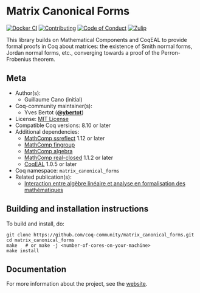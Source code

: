 <!---
This file was generated from `meta.yml`, please do not edit manually.
Follow the instructions on https://github.com/coq-community/templates to regenerate.
--->
# Matrix Canonical Forms

[![Docker CI][docker-action-shield]][docker-action-link]
[![Contributing][contributing-shield]][contributing-link]
[![Code of Conduct][conduct-shield]][conduct-link]
[![Zulip][zulip-shield]][zulip-link]

[docker-action-shield]: https://github.com/coq-community/matrix_canonical_forms/workflows/Docker%20CI/badge.svg?branch=main
[docker-action-link]: https://github.com/coq-community/matrix_canonical_forms/actions?query=workflow:"Docker%20CI"

[contributing-shield]: https://img.shields.io/badge/contributions-welcome-%23f7931e.svg
[contributing-link]: https://github.com/coq-community/manifesto/blob/master/CONTRIBUTING.md

[conduct-shield]: https://img.shields.io/badge/%E2%9D%A4-code%20of%20conduct-%23f15a24.svg
[conduct-link]: https://github.com/coq-community/manifesto/blob/master/CODE_OF_CONDUCT.md

[zulip-shield]: https://img.shields.io/badge/chat-on%20zulip-%23c1272d.svg
[zulip-link]: https://coq.zulipchat.com/#narrow/stream/237663-coq-community-devs.20.26.20users



This library builds on Mathematical Components and CoqEAL to provide formal
proofs in Coq about matrices: the existence of Smith normal forms, Jordan
normal forms, etc., converging towards a proof of the Perron-Frobenius theorem.

## Meta

- Author(s):
  - Guillaume Cano (initial)
- Coq-community maintainer(s):
  - Yves Bertot ([**@ybertot**](https://github.com/ybertot))
- License: [MIT License](LICENSE)
- Compatible Coq versions: 8.10 or later
- Additional dependencies:
  - [MathComp ssreflect](https://math-comp.github.io) 1.12 or later
  - [MathComp fingroup](https://math-comp.github.io)
  - [MathComp algebra](https://math-comp.github.io)
  - [MathComp real-closed](https://math-comp.github.io) 1.1.2 or later
  - [CoqEAL](https://github.com/coq-community/coqeal) 1.0.5 or later
- Coq namespace: `matrix_canonical_forms`
- Related publication(s):
  - [Interaction entre algèbre linéaire et analyse en formalisation des mathématiques](https://tel.archives-ouvertes.fr/tel-00986283/) 

## Building and installation instructions

To build and install, do:

``` shell
git clone https://github.com/coq-community/matrix_canonical_forms.git
cd matrix_canonical_forms
make   # or make -j <number-of-cores-on-your-machine>
make install
```

## Documentation

For more information about the project, see the
[website](https://www-sop.inria.fr/marelle/Guillaume.Cano/).
